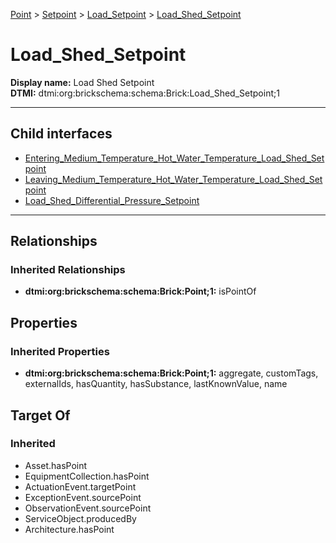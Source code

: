 [Point](../../../Point.md) > [Setpoint](../../Setpoint.md) > [Load_Setpoint](../Load_Setpoint.md) > [Load_Shed_Setpoint](#)
# Load_Shed_Setpoint

**Display name:** Load Shed Setpoint<br />
**DTMI:** dtmi:org:brickschema:schema:Brick:Load_Shed_Setpoint;1

---


## Child interfaces
* [Entering_Medium_Temperature_Hot_Water_Temperature_Load_Shed_Setpoint](Entering_Medium_Temperature_Hot_Water_Temperature_Load_Shed_Setpoint.md)
* [Leaving_Medium_Temperature_Hot_Water_Temperature_Load_Shed_Setpoint](Leaving_Medium_Temperature_Hot_Water_Temperature_Load_Shed_Setpoint.md)
* [Load_Shed_Differential_Pressure_Setpoint](Load_Shed_Differential_Pressure_Setpoint/Load_Shed_Differential_Pressure_Setpoint.md)

---
## Relationships
### Inherited Relationships
* **dtmi:org:brickschema:schema:Brick:Point;1:** isPointOf
## Properties
### Inherited Properties
* **dtmi:org:brickschema:schema:Brick:Point;1:** aggregate, customTags, externalIds, hasQuantity, hasSubstance, lastKnownValue, name
## Target Of
### Inherited
* Asset.hasPoint
* EquipmentCollection.hasPoint
* ActuationEvent.targetPoint
* ExceptionEvent.sourcePoint
* ObservationEvent.sourcePoint
* ServiceObject.producedBy
* Architecture.hasPoint
